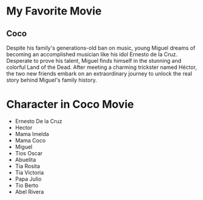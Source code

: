 # My Favorite Movie
## Coco

Despite his family's generations-old ban on music, young Miguel dreams of becoming an accomplished musician like his idol Ernesto de la Cruz. 
Desperate to prove his talent, Miguel finds himself in the stunning and colorful Land of the Dead. 
After meeting a charming trickster named Héctor, the two new friends embark on an extraordinary journey 
to unlock the real story behind Miguel's family history.


# Character in Coco Movie 

- Ernesto De la Cruz
- Hector
- Mama Imelda
- Mama Coco
- Miguel 
- Tios Oscar
- Abuelita
- Tia Rosita
- Tia Victoria
- Papa Julio
- Tio Berto
- Abel Rivera
  
